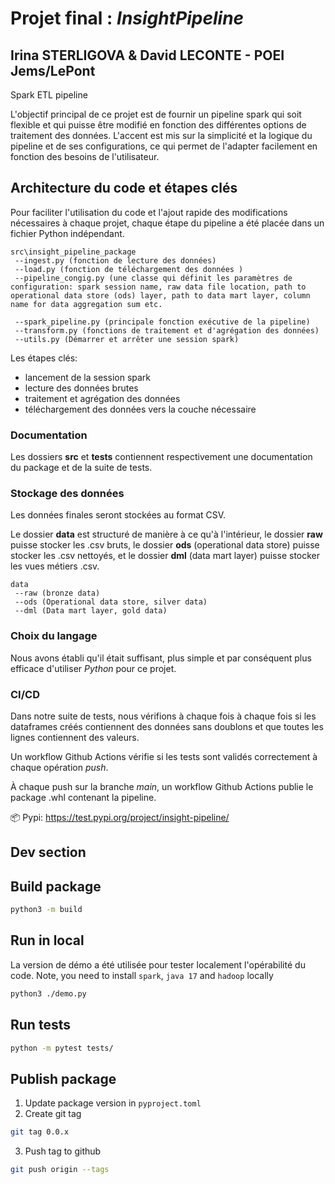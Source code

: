 # Projet final : *InsightPipeline*
## Irina STERLIGOVA & David LECONTE - POEI Jems/LePont

Spark ETL pipeline

L'objectif principal de ce projet est de fournir un pipeline spark qui soit flexible et qui puisse être modifié en fonction des différentes options de traitement des données. L'accent est mis sur la simplicité et la logique du pipeline et de ses configurations, ce qui permet de l'adapter facilement en fonction des besoins de l'utilisateur. 

## Architecture du code et étapes clés

Pour faciliter l'utilisation du code et l'ajout rapide des modifications nécessaires à chaque projet, chaque étape du pipeline a été placée dans un fichier Python indépendant. 

```
src\insight_pipeline_package
 --ingest.py (fonction de lecture des données)
 --load.py (fonction de téléchargement des données )
 --pipeline_congig.py (une classe qui définit les paramètres de configuration: spark session name, raw data file location, path to operational data store (ods) layer, path to data mart layer, column name for data aggregation sum etc.
  
 --spark_pipeline.py (principale fonction exécutive de la pipeline)
 --transform.py (fonctions de traitement et d'agrégation des données)
 --utils.py (Démarrer et arrêter une session spark)

```
Les étapes clés: 

- lancement de la session spark
- lecture des données brutes
- traitement et agrégation des données
- téléchargement des données vers la couche nécessaire


### Documentation

Les dossiers **src** et **tests** contiennent respectivement une documentation du package et de la suite de tests.

### Stockage des données

Les données finales seront stockées au format CSV.

Le dossier **data** est structuré de manière à ce qu'à l'intérieur, le dossier **raw** puisse stocker les .csv bruts, le dossier **ods** (operational data store) puisse stocker les .csv nettoyés, et le dossier **dml** (data mart layer) puisse stocker les vues métiers .csv.

```
data
 --raw (bronze data)
 --ods (Operational data store, silver data)
 --dml (Data mart layer, gold data)
```

### Choix du langage

Nous avons établi qu'il était suffisant, plus simple et par conséquent plus efficace d'utiliser *Python* pour ce projet.

### CI/CD

Dans notre suite de tests, nous vérifions à chaque fois  à chaque fois si les dataframes créés contiennent des données sans doublons et que toutes les lignes contiennent des valeurs.

Un workflow Github Actions vérifie si les tests sont validés correctement à chaque opération *push*.

À chaque push sur la branche *main*, un workflow Github Actions publie le package .whl contenant la pipeline.

📦 Pypi: https://test.pypi.org/project/insight-pipeline/


## Dev section

## Build package

```bash
python3 -m build
```

## Run in local

La version de démo a été utilisée pour tester localement l'opérabilité du code.
Note, you need to install `spark`, `java 17` and `hadoop` locally

```bash
python3 ./demo.py 
```

## Run tests

```bash
python -m pytest tests/
```

## Publish package

1. Update package version in `pyproject.toml`
2. Create git tag

```bash
git tag 0.0.x
```

3. Push tag to github

```bash
git push origin --tags
```